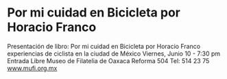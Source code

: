 Por mi cuidad en Bicicleta por Horacio Franco
==================================================================
Presentación de libro: Por mi cuidad en Bicicleta por Horacio Franco
experiencias de ciclista en la ciudad de México
Viernes, Junio 10 - 7:30 pm
Entrada Libre
Museo de Filatelia de Oaxaca
Reforma 504
Tel: 514 23 75
www.mufi.org.mx
